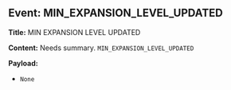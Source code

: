 ## Event: MIN_EXPANSION_LEVEL_UPDATED

**Title:** MIN EXPANSION LEVEL UPDATED

**Content:**
Needs summary.
`MIN_EXPANSION_LEVEL_UPDATED`

**Payload:**
- `None`